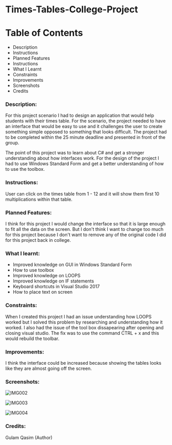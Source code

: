 # Times-Tables-College-Project

# Table of Contents
- Description
- Instructions
- Planned Features
- Instructions
- What I Learnt
- Constraints
- Improvements
- Screenshots
- Credits



### Description:
For this project scenario I had to design an application that would help students with their times table. For the scenario, the project needed to have an interface that would be easy to use and it challenges the user to create something simple opposed to something that looks difficult. The project had to be completed within the 25 minute deadline and presented in front of the group.

The point of this project was to learn about C# and get a stronger understanding about how interfaces work. For the design of the project I had to use Windows Standard Form and get a better understanding of how to use the toolbox.

### Instructions:

User can click on the times table from 1 - 12 and it will show them first 10 multiplications within that table.

### Planned Features:

I think for this project I would change the interface so that it is large enough to fit all the data on the screen. But I don't think I want to change too much for this project because I don't want to remove any of the original code I did for this project back in college.

### What I learnt: 
- Improved knowledge on GUI in Windows Standard Form
- How to use toolbox
- Improved knowledge on LOOPS
- Improved knowledge on IF statements
- Keyboard shortcuts in Visual Studio 2017
- How to place text on screen

### Constraints:

When I created this project I had an issue understanding how LOOPS worked but I solved this problem by researching and understanding how it worked. I also had the issue of the tool box dissapearing after opening and closing visual studio. The fix was to use the command CTRL + x and this would rebuild the toolbar.


### Improvements:
I think the interface could be increased because showing the tables looks like they are almost going off the screen.

### Screenshots:

![IMG002](https://user-images.githubusercontent.com/45819118/71081876-f7ce1080-2187-11ea-9296-ff3faacd6889.PNG)

![IMG003](https://user-images.githubusercontent.com/45819118/71081878-f866a700-2187-11ea-9ae9-7ad23bd5c036.PNG)

![IMG004](https://user-images.githubusercontent.com/45819118/71081879-f866a700-2187-11ea-97a2-6c5d2dd15755.PNG)

### Credits:
Gulam Qasim (Author)
